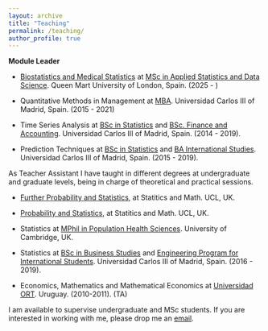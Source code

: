 ```yaml
---
layout: archive
title: "Teaching"
permalink: /teaching/
author_profile: true
---
```


**Module Leader** 

- [Biostatistics and Medical Statistics](https://www.qmul.ac.uk/modules/items/mth7020p-biostatistics-and-medical-statistics.html) at [MSc in Applied Statistics and Data Science](https://www.qmul.ac.uk/postgraduate/taught/coursefinder/courses/applied-statistics-and-data-science-msc/). Queen Mart University of London, Spain. (2025 - )

- Quantitative Methods in Management at [MBA](https://www.uc3m.es/master/mba). Universidad Carlos III of Madrid, Spain. (2015 - 2021)

- Time Series Analysis at [BSc in Statistics](https://www.uc3m.es/bachelor-degree/statistics-business) and [BSc. Finance and Accounting](https://www.uc3m.es/bachelor-degree/finance-accounting). Universidad Carlos III of Madrid, Spain. (2014 - 2019).

- Prediction Techniques at [BSc in Statistics](https://www.uc3m.es/bachelor-degree/statistics-business) and [BA International Studies](https://www.uc3m.es/bachelor-degree/international-studies). Universidad Carlos III of Madrid, Spain. (2015 - 2019).

As Teacher Assistant I have taught in different degrees at undergraduate and graduate levels, being in charge of theoretical and practical sessions.

- [Further Probability and Statistics](https://www.ucl.ac.uk/statistics/current-students/modules-statistical-science-students-other-departments/stat0003-further-probability), at Statitics and Math. UCL, UK.

- [Probability and Statistics](https://www.ucl.ac.uk/statistics/current-students/modules-statistical-science-students-other-departments/stat0005-probability-and#:~:text=Module%20description,and%20methods%20in%20statistical%20estimation.), at Statitics and Math. UCL, UK.
  
- Statistics at [MPhil in Population Health Sciences](https://www.phs.masters.cam.ac.uk/). University of Cambridge, UK.

- Statistics at [BSc in Business Studies](https://www.uc3m.es/bachelor-degree/business-administration) and [Engineering Program for International Students](https://www.uc3m.es/studies/international-students/bachelors-degrees). Universidad Carlos III of Madrid, Spain. (2016 - 2019).

- Economics, Mathematics and Mathematical Economics at [Universidad ORT](https://www.ort.edu.uy/). Uruguay. (2010-2011). (TA)

I am available to supervise undergraduate and MSc students. If you are interested in working with me, please drop me an [email](mailto:n.hernandez@ucl.ac.uk).
